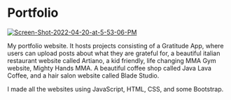 # Portfolio

<a href="https://ibb.co/4frDz3G"><img src="https://i.ibb.co/W3JdZjw/Screen-Shot-2022-04-20-at-5-53-06-PM.png" alt="Screen-Shot-2022-04-20-at-5-53-06-PM" border="0"></a>


My portfolio website. It hosts projects consisting of a Gratitude App, where users can upload posts about what they are grateful for, a beautiful italian restaurant website called Artiano, a kid friendly, life changing MMA Gym website, Mighty Hands MMA. A beautiful coffee shop called Java Lava Coffee, and a hair salon website called Blade Studio.

I made all the websites using JavaScript, HTML, CSS, and some Bootstrap.
